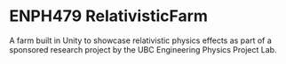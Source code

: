 # ENPH479 RelativisticFarm

A farm built in Unity to showcase relativistic physics effects as part of a sponsored research project by the UBC Engineering Physics Project Lab.
